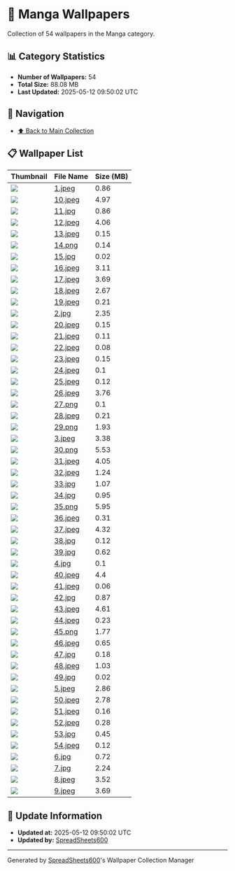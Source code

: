 # 📁 Manga Wallpapers

Collection of 54 wallpapers in the Manga category.

## 📊 Category Statistics
- **Number of Wallpapers:** 54
- **Total Size:** 88.08 MB
- **Last Updated:** 2025-05-12 09:50:02 UTC

## 📑 Navigation
- [⬆️ Back to Main Collection](../../README.md)

## 📋 Wallpaper List

| Thumbnail | File Name | Size (MB) |
|-----------|-----------|-----------|
| ![](1.jpeg) | [1.jpeg](1.jpeg) | 0.86 |
| ![](10.jpeg) | [10.jpeg](10.jpeg) | 4.97 |
| ![](11.jpg) | [11.jpg](11.jpg) | 0.86 |
| ![](12.jpeg) | [12.jpeg](12.jpeg) | 4.06 |
| ![](13.jpeg) | [13.jpeg](13.jpeg) | 0.15 |
| ![](14.png) | [14.png](14.png) | 0.14 |
| ![](15.jpg) | [15.jpg](15.jpg) | 0.02 |
| ![](16.jpeg) | [16.jpeg](16.jpeg) | 3.11 |
| ![](17.jpeg) | [17.jpeg](17.jpeg) | 3.69 |
| ![](18.jpeg) | [18.jpeg](18.jpeg) | 2.67 |
| ![](19.jpeg) | [19.jpeg](19.jpeg) | 0.21 |
| ![](2.jpg) | [2.jpg](2.jpg) | 2.35 |
| ![](20.jpeg) | [20.jpeg](20.jpeg) | 0.15 |
| ![](21.jpeg) | [21.jpeg](21.jpeg) | 0.11 |
| ![](22.jpeg) | [22.jpeg](22.jpeg) | 0.08 |
| ![](23.jpeg) | [23.jpeg](23.jpeg) | 0.15 |
| ![](24.jpeg) | [24.jpeg](24.jpeg) | 0.1 |
| ![](25.jpeg) | [25.jpeg](25.jpeg) | 0.12 |
| ![](26.jpeg) | [26.jpeg](26.jpeg) | 3.76 |
| ![](27.png) | [27.png](27.png) | 0.1 |
| ![](28.jpeg) | [28.jpeg](28.jpeg) | 0.21 |
| ![](29.png) | [29.png](29.png) | 1.93 |
| ![](3.jpeg) | [3.jpeg](3.jpeg) | 3.38 |
| ![](30.png) | [30.png](30.png) | 5.53 |
| ![](31.jpeg) | [31.jpeg](31.jpeg) | 4.05 |
| ![](32.jpeg) | [32.jpeg](32.jpeg) | 1.24 |
| ![](33.jpg) | [33.jpg](33.jpg) | 1.07 |
| ![](34.jpg) | [34.jpg](34.jpg) | 0.95 |
| ![](35.png) | [35.png](35.png) | 5.95 |
| ![](36.jpeg) | [36.jpeg](36.jpeg) | 0.31 |
| ![](37.jpeg) | [37.jpeg](37.jpeg) | 4.32 |
| ![](38.jpg) | [38.jpg](38.jpg) | 0.12 |
| ![](39.jpg) | [39.jpg](39.jpg) | 0.62 |
| ![](4.jpg) | [4.jpg](4.jpg) | 0.1 |
| ![](40.jpeg) | [40.jpeg](40.jpeg) | 4.4 |
| ![](41.jpeg) | [41.jpeg](41.jpeg) | 0.06 |
| ![](42.jpg) | [42.jpg](42.jpg) | 0.87 |
| ![](43.jpeg) | [43.jpeg](43.jpeg) | 4.61 |
| ![](44.jpeg) | [44.jpeg](44.jpeg) | 0.23 |
| ![](45.png) | [45.png](45.png) | 1.77 |
| ![](46.jpeg) | [46.jpeg](46.jpeg) | 0.65 |
| ![](47.jpg) | [47.jpg](47.jpg) | 0.18 |
| ![](48.jpeg) | [48.jpeg](48.jpeg) | 1.03 |
| ![](49.jpg) | [49.jpg](49.jpg) | 0.02 |
| ![](5.jpeg) | [5.jpeg](5.jpeg) | 2.86 |
| ![](50.jpeg) | [50.jpeg](50.jpeg) | 2.78 |
| ![](51.jpeg) | [51.jpeg](51.jpeg) | 0.16 |
| ![](52.jpeg) | [52.jpeg](52.jpeg) | 0.28 |
| ![](53.jpg) | [53.jpg](53.jpg) | 0.45 |
| ![](54.jpeg) | [54.jpeg](54.jpeg) | 0.12 |
| ![](6.jpg) | [6.jpg](6.jpg) | 0.72 |
| ![](7.jpg) | [7.jpg](7.jpg) | 2.24 |
| ![](8.jpeg) | [8.jpeg](8.jpeg) | 3.52 |
| ![](9.jpeg) | [9.jpeg](9.jpeg) | 3.69 |


## 🔄 Update Information
- **Updated at:** 2025-05-12 09:50:02 UTC
- **Updated by:** [SpreadSheets600](https://github.com/SpreadSheets600)

---
Generated by [SpreadSheets600](https://github.com/SpreadSheets600)'s Wallpaper Collection Manager
